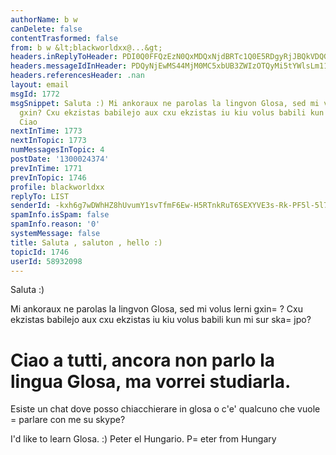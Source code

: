 ```yaml
---
authorName: b w
canDelete: false
contentTrasformed: false
from: b w &lt;blackworldxx@...&gt;
headers.inReplyToHeader: PDI0Q0FFQzEzN0QxMDQxNjdBRTc1Q0E5RDgyRjJBQkVDQGRhdmlkPg==
headers.messageIdInHeader: PDQyNjEwMS44MjM0MC5xbUB3ZWIzOTQyMi5tYWlsLm11ZC55YWhvby5jb20+
headers.referencesHeader: .nan
layout: email
msgId: 1772
msgSnippet: Saluta :) Mi ankoraux ne parolas la lingvon Glosa, sed mi volus lerni
  gxin? Cxu ekzistas babilejo aux cxu ekzistas iu kiu volus babili kun mi sur skajpo?
  Ciao
nextInTime: 1773
nextInTopic: 1773
numMessagesInTopic: 4
postDate: '1300024374'
prevInTime: 1771
prevInTopic: 1746
profile: blackworldxx
replyTo: LIST
senderId: -kxh6g7wDWhHZ8hUvumY1svTfmF6Ew-H5RTnkRuT6SEXYVE3s-Rk-PF5l-5l7P72zwZNcU8nqU7VYXvsU_2tPFmFgA
spamInfo.isSpam: false
spamInfo.reason: '0'
systemMessage: false
title: Saluta , saluton , hello :)
topicId: 1746
userId: 58932098
---
```


Saluta :)

Mi ankoraux ne parolas la lingvon Glosa, sed mi volus lerni gxin=
?
Cxu ekzistas babilejo aux cxu ekzistas iu kiu volus babili kun mi sur ska=
jpo?

Ciao a tutti, ancora non parlo la lingua Glosa, ma vorrei studiarla.
=
Esiste un chat dove posso chiacchierare in glosa o c'e' qualcuno che vuole =
parlare con me su skype?

I'd like to learn Glosa. :)
Peter el Hungario.  P=
eter from Hungary




      

